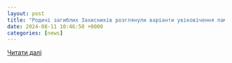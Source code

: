 ```yaml
---
layout: post
title: "Родичі загиблих Захисників розглянули варіанти увіковічення пам’яті про воїнів - Новини Вінниці"
date: 2024-08-11 10:46:50 +0000
categories: [news]
---
```


[Читати далі](https://news.vn.ua/rodychi-zahyblykh-zakhysnykiv-rozghlianuly-varianty-uvikovichennia-pam-iati-pro-voiniv/)
